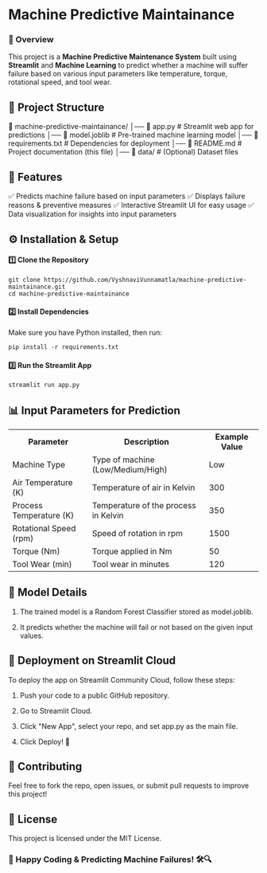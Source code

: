 # Machine Predictive Maintainance

### 📌 Overview
This project is a **Machine Predictive Maintenance System** built using **Streamlit** and **Machine Learning** to predict whether a machine will suffer failure based on various input parameters like temperature, torque, rotational speed, and tool wear.




## 📂 Project Structure

📂 machine-predictive-maintainance/
│── 📜 app.py                # Streamlit web app for predictions
│── 📜 model.joblib           # Pre-trained machine learning model
│── 📜 requirements.txt       # Dependencies for deployment
│── 📜 README.md              # Project documentation (this file)
│── 📂 data/                  # (Optional) Dataset files




## 📌 Features

✅ Predicts machine failure based on input parameters
✅ Displays failure reasons & preventive measures
✅ Interactive Streamlit UI for easy usage
✅ Data visualization for insights into input parameters



## ⚙️ Installation & Setup

#### 1️⃣ Clone the Repository
    git clone https://github.com/VyshnaviVunnamatla/machine-predictive-maintainance.git
    cd machine-predictive-maintainance

#### 2️⃣ Install Dependencies

Make sure you have Python installed, then run:
        
    pip install -r requirements.txt

#### 3️⃣ Run the Streamlit App

    streamlit run app.py

## 📊 Input Parameters for Prediction

<table align="center">
  <tr>
    <th>Parameter</th>
    <th>Description</th>
    <th>Example Value</th>
  </tr>
  <tr>
    <td>Machine Type</td>
    <td>Type of machine (Low/Medium/High)</td>
    <td>Low</td>
  </tr>
  <tr>
    <td>Air Temperature (K)</td>
    <td>Temperature of air in Kelvin</td>
    <td>300</td>
  </tr>
  <tr>
    <td>Process Temperature (K)</td>
    <td>Temperature of the process in Kelvin</td>
    <td>350</td>
  </tr>
  <tr>
    <td>Rotational Speed (rpm)</td>
    <td>Speed of rotation in rpm</td>
    <td>1500</td>
  </tr>
  <tr>
    <td>Torque (Nm)</td>
    <td>Torque applied in Nm</td>
    <td>50</td>
  </tr>
  <tr>
    <td>Tool Wear (min)</td>
    <td>Tool wear in minutes</td>
    <td>120</td>
  </tr>
</table>




## 🎯 Model Details

1. The trained model is a Random Forest Classifier stored as model.joblib.

2. It predicts whether the machine will fail or not based on the given input values.




## 🚀 Deployment on Streamlit Cloud

To deploy the app on Streamlit Community Cloud, follow these steps:

1. Push your code to a public GitHub repository.

2. Go to Streamlit Cloud.

3. Click "New App", select your repo, and set app.py as the main file.

4. Click Deploy! 🎉




## 🤝 Contributing

Feel free to fork the repo, open issues, or submit pull requests to improve this project!




## 📜 License

This project is licensed under the MIT License.



### 🚀 Happy Coding & Predicting Machine Failures! 🛠️🔍
